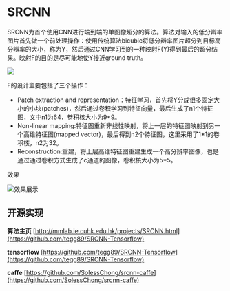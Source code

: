 # SRCNN #
SRCNN为首个使用CNN进行端到端的单图像超分的算法。算法对输入的低分辨率图片首先做一个前处理操作：使用传统算法bicubic将低分辨率图片超分到目标高分辨率的大小，称为Y，然后通过CNN学习到的一种映射F(Y)得到最后的超分结果。映射F的目的是尽可能地使Y接近ground truth。

![](https://github.com/jlygit/AI-video-enhance/blob/master/super%20resolution/image/QQ%E6%88%AA%E5%9B%BE20181217172119.jpg)

F的设计主要包括了三个操作：

- Patch extraction and representation：特征学习，首先将Y分成很多固定大小的小块(patches)，然后通过卷积学习到特征向量，最后生成了n1个特征图，文中n1为64，卷积核大小为9*9。
- Non-linear mapping:特征图重新非线性映射，将上一层的特征图映射到另一个高维特征图(mapped vector)，最后得到n2个特征图，这里采用了1*1的卷积核，n2为32。
- Reconstruction:重建，将上层高维特征图重建生成一个高分辨率图像，也是通过通过卷积方式生成了c通道的图像，卷积核大小为5*5。

效果

![效果展示](https://github.com/jlygit/AI-video-enhance/blob/master/super%20resolution/image/QQ%E6%88%AA%E5%9B%BE20181217174219.jpg)


## 开源实现 ##

**算法主页**  [http://mmlab.ie.cuhk.edu.hk/projects/SRCNN.html](https://github.com/tegg89/SRCNN-Tensorflow)

**tensorflow**  [https://github.com/tegg89/SRCNN-Tensorflow](https://github.com/tegg89/SRCNN-Tensorflow)

**caffe** [https://github.com/SolessChong/srcnn-caffe](https://github.com/SolessChong/srcnn-caffe)
